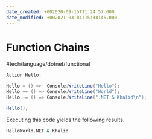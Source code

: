 ```yaml
---
date_created: +002020-09-15T11:24:57.000
date_modified: +002021-03-04T15:38:46.000
---
```


# Function Chains

 #tech/language/dotnet/functional

```csharp
Action Hello;

Hello = () =>  Console.WriteLine("Hello");
Hello += () => Console.WriteLine("World");
Hello += () => Console.WriteLine(".NET & Khalid\n");

Hello();
```

Executing this code yields the following results.

```bash
HelloWorld.NET & Khalid
```

